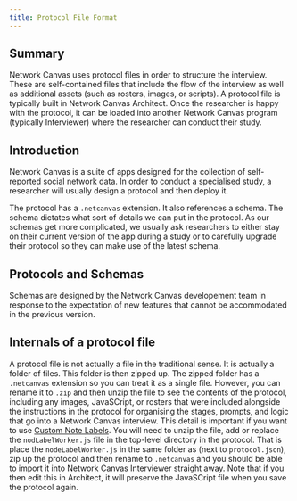 ```yaml
---
title: Protocol File Format
---
```


## Summary

Network Canvas uses protocol files in order to structure the interview. These are self-contained files that include the flow of the interview as well as additional assets (such as rosters, images, or scripts). A protocol file is typically built in Network Canvas Architect. Once the researcher is happy with the protocol, it can be loaded into another Network Canvas program (typically Interviewer) where the researcher can conduct their study.

## Introduction

Network Canvas is a suite of apps designed for the collection of self-reported social network data. In order to conduct a specialised study, a researcher will usually design a protocol and then deploy it.

The protocol has a `.netcanvas` extension. It also references a schema. The schema dictates what sort of details we can put in the protocol. As our schemas get more complicated, we usually ask researchers to either stay on their current version of the app during a study or to carefully upgrade their protocol so they can make use of the latest schema.

## Protocols and Schemas

Schemas are designed by the Network Canvas developement team in response to the expectation of new features that cannot be accommodated in the previous version.

## Internals of a protocol file

A protocol file is not actually a file in the traditional sense. It is actually a folder of files. This folder is then zipped up. The zipped folder has a `.netcanvas` extension so you can treat it as a single file. However, you can rename it to `.zip` and then unzip the file to see the contents of the protocol, including any images, JavaSCript, or rosters that were included alongside the instructions in the protocol for organising the stages, prompts, and logic that go into a Network Canvas interview. This detail is important if you want to use [Custom Note Labels](/en/desktop/reference/node-labelling/). You will need to unzip the file, add or replace the `nodLabelWorker.js` file in the top-level directory in the protocol. That is place the `nodeLabelWorker.js` in the same folder as (next to `protocol.json`), zip up the protocol and then rename to `.netcanvas` and you should be able to import it into Network Canvas Interviewer straight away. Note that if you then edit this in Architect, it will preserve the JavaSCript file when you save the protocol again.
